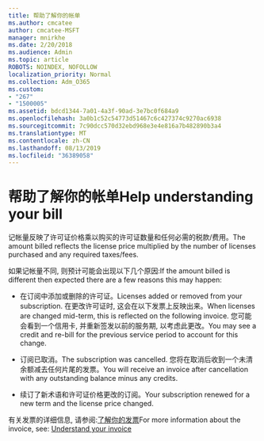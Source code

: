 ```yaml
---
title: 帮助了解你的帐单
ms.author: cmcatee
author: cmcatee-MSFT
manager: mnirkhe
ms.date: 2/20/2018
ms.audience: Admin
ms.topic: article
ROBOTS: NOINDEX, NOFOLLOW
localization_priority: Normal
ms.collection: Adm_O365
ms.custom:
- "267"
- "1500005"
ms.assetid: bdcd1344-7a01-4a3f-90ad-3e7bc0f684a9
ms.openlocfilehash: 3a0b1c52c54773d51467c6c427374c9270ac6938
ms.sourcegitcommit: 7c90dcc570d32ebd968e3e4e816a7b482890b3a4
ms.translationtype: MT
ms.contentlocale: zh-CN
ms.lasthandoff: 08/13/2019
ms.locfileid: "36389058"
---
```

# <a name="help-understanding-your-bill"></a><span data-ttu-id="b5683-102">帮助了解你的帐单</span><span class="sxs-lookup"><span data-stu-id="b5683-102">Help understanding your bill</span></span>

<span data-ttu-id="b5683-103">记帐量反映了许可证价格乘以购买的许可证数量和任何必需的税款/费用。</span><span class="sxs-lookup"><span data-stu-id="b5683-103">The amount billed reflects the license price multiplied by the number of licenses purchased and any required taxes/fees.</span></span>
  
<span data-ttu-id="b5683-104">如果记帐量不同, 则预计可能会出现以下几个原因:</span><span class="sxs-lookup"><span data-stu-id="b5683-104">If the amount billed is different then expected there are a few reasons this may happen:</span></span>
  
- <span data-ttu-id="b5683-105">在订阅中添加或删除的许可证。</span><span class="sxs-lookup"><span data-stu-id="b5683-105">Licenses added or removed from your subscription.</span></span> <span data-ttu-id="b5683-106">在更改许可证时, 这会在以下发票上反映出来。</span><span class="sxs-lookup"><span data-stu-id="b5683-106">When licenses are changed mid-term, this is reflected on the following invoice.</span></span> <span data-ttu-id="b5683-107">您可能会看到一个信用卡, 并重新签发以前的服务期, 以考虑此更改。</span><span class="sxs-lookup"><span data-stu-id="b5683-107">You may see a credit and re-bill for the previous service period to account for this change.</span></span>

- <span data-ttu-id="b5683-108">订阅已取消。</span><span class="sxs-lookup"><span data-stu-id="b5683-108">The subscription was cancelled.</span></span> <span data-ttu-id="b5683-109">您将在取消后收到一个未清余额减去任何片尾的发票。</span><span class="sxs-lookup"><span data-stu-id="b5683-109">You will receive an invoice after cancellation with any outstanding balance minus any credits.</span></span>

- <span data-ttu-id="b5683-110">续订了新术语和许可证价格更改的订阅。</span><span class="sxs-lookup"><span data-stu-id="b5683-110">Your subscription renewed for a new term and the license price changed.</span></span>

<span data-ttu-id="b5683-111">有关发票的详细信息, 请参阅:[了解你的发票](https://docs.microsoft.com/en-us/office365/admin/subscriptions-and-billing/understand-your-invoice)</span><span class="sxs-lookup"><span data-stu-id="b5683-111">For more information about the invoice, see: [Understand your invoice](https://docs.microsoft.com/en-us/office365/admin/subscriptions-and-billing/understand-your-invoice)</span></span>